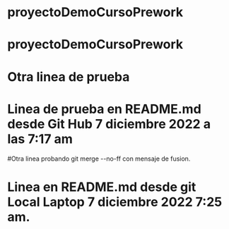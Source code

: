 # proyectoDemoCursoPrework
# proyectoDemoCursoPrework
# Otra linea de prueba
# Linea de prueba en README.md desde Git Hub 7 diciembre 2022 a las 7:17 am
#Otra linea probando git merge --no-ff con mensaje de fusion.
# Linea  en README.md desde git Local Laptop 7 diciembre 2022 7:25 am. 
